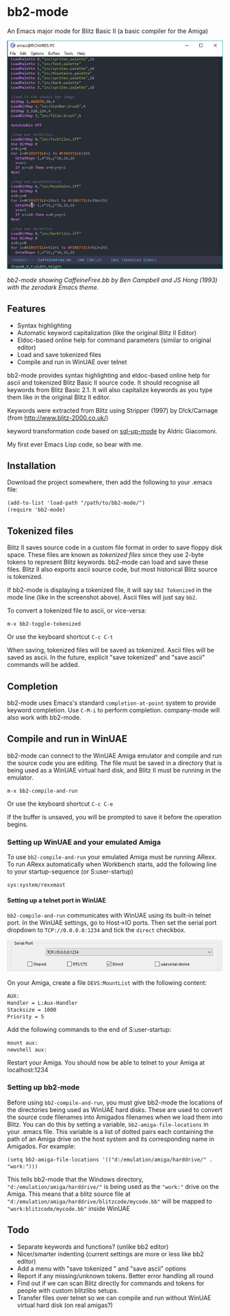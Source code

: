 # bb2-mode
An Emacs major mode for Blitz Basic II (a basic compiler for the Amiga)

![bb2-mode screenshot](https://github.com/richardjdare/bb2-mode/blob/master/media/bb2-mode.jpg "bb2-mode screenshot")

*bb2-mode showing CaffeineFree.bb by Ben Campbell and JS Hong (1993) with the zerodark Emacs theme.*

## Features
* Syntax highlighting
* Automatic keyword capitalization (like the original Blitz II Editor)
* Eldoc-based online help for command parameters (similar to original editor)
* Load and save tokenized files
* Compile and run in WinUAE over telnet

bb2-mode provides syntax highlighting and eldoc-based online help for ascii and tokenized Blitz Basic II source code. It should recognise all keywords from Blitz Basic 2.1.
It will also capitalize keywords as you type them like in the original Blitz II editor.

Keywords were extracted from Blitz using Stripper (1997) by D!ck/Carnage (from http://www.blitz-2000.co.uk/)

keyword transformation code based on [sql-up-mode](https://github.com/Trevoke/sqlup-mode.el) by Aldric Giacomoni.

My first ever Emacs Lisp code, so bear with me.
## Installation
Download the project somewhere, then add the following to your .emacs file:
```
(add-to-list 'load-path "/path/to/bb2-mode/")
(require 'bb2-mode)
```

## Tokenized files
Blitz II saves source code in a custom file format in order to save floppy disk space. These files are known as *tokenized files* since they use 2-byte tokens to represent Blitz keywords. bb2-mode can load and save these files. Blitz II also exports ascii source code, but most historical Blitz source is tokenized.

If bb2-mode is displaying a tokenized file, it will say `bb2 Tokenized` in the mode line (like in the screenshot above). Ascii files will just say `bb2`.

To convert a tokenized file to ascii, or vice-versa:
```
m-x bb2-toggle-tokenized
```
Or use the keyboard shortcut `C-c C-t`

When saving, tokenized files will be saved as tokenized. Ascii files will be saved as ascii. In the future, explicit "save tokenized" and "save ascii" commands will be added.

## Completion
bb2-mode uses Emacs's standard `completion-at-point` system to provide keyword completion. Use `C-M-i` to perform completion. company-mode will also work with bb2-mode.

## Compile and run in WinUAE
bb2-mode can connect to the WinUAE Amiga emulator and compile and run the source code you are editing. The file must be saved in a directory that is being used as a WinUAE virtual hard disk, and Blitz II must be running in the emulator.

```
m-x bb2-compile-and-run
```
Or use the keyboard shortcut `C-c C-e`

If the buffer is unsaved, you will be prompted to save it before the operation begins.

### Setting up WinUAE and your emulated Amiga
To use `bb2-compile-and-run` your emulated Amiga must be running ARexx. To run ARexx automatically when Workbench starts, add the following line to your startup-sequence (or S:user-startup)
```
sys:system/rexxmast
```
#### Setting up a telnet port in WinUAE
`bb2-compile-and-run` communicates with WinUAE using its built-in telnet port. In the WinUAE settings, go to Host->IO ports. Then set the serial port dropdown to `TCP://0.0.0.0:1234` and tick the `direct` checkbox.

![WinUAE serial port settings](https://github.com/richardjdare/bb2-mode/blob/master/media/winuae-serial-settings.jpg "WinUAE serial port settings")

On your Amiga, create a file `DEVS:MountList` with the following content:
```
AUX:
Handler = L:Aux-Handler
Stacksize = 1000
Priority = 5
```
Add the following commands to the end of S:user-startup:
```
mount aux:
newshell aux:
```
Restart your Amiga. You should now be able to telnet to your Amiga at localhost:1234

### Setting up bb2-mode
Before using `bb2-compile-and-run`, you must give bb2-mode the locations of the directories being used as WinUAE hard disks. These are used to convert the source code filenames into Amigados filenames when we load them into Blitz. You can do this by setting a variable, `bb2-amiga-file-locations` in your .emacs file. This variable is a list of dotted pairs each containing the path of an Amiga drive on the host system and its corresponding name in Amigados. For example:

```
(setq bb2-amiga-file-locations '(("d:/emulation/amiga/harddrive/" . "work:")))
```
This tells bb2-mode that the Windows directory, `"d:/emulation/amiga/harddrive/"` is being used as the `"work:"` drive on the Amiga. This means that a blitz source file at `"d:/emulation/amiga/harddrive/blitzcode/mycode.bb"` will be mapped to `"work:blitzcode/mycode.bb"` inside WinUAE

## Todo
* Separate keywords and functions? (unlike bb2 editor)
* Nicer/smarter indenting (current settings are more or less like bb2 editor)
* Add a menu with "save tokenized " and "save ascii" options
* Report if any missing/unknown tokens. Better error handling all round
* Find out if we can scan Blitz directly for commands and tokens for people with custom blitzlibs setups.
* Transfer files over telnet so we can compile and run without WinUAE virtual hard disk (on real amigas?)
